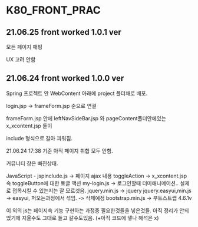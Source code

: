 # K80_FRONT_PRAC

## 21.06.25 front worked 1.0.1 ver 

모든 페이지 매핑 

UX 고려 안함

## 21.06.24 front worked 1.0.0 ver 

Spring 프로젝트 안 WebContent 아래에 project 폴더채로 배포.

login.jsp -> frameForm.jsp 순으로 연결 

frameForm.jsp 안에 leftNavSideBar.jsp 와 pageContent폴더안에있는 x_xcontent.jsp 들이 

include 형식으로 갈아 끠워짐.

21.06.24 17:38 기준 아직 페이지 취합 모두 안함.

커뮤니티 창은 빠진상태.

JavaScript - 
jspinclude.js -> 페이지 ajax 내용
toggleAction -> x_xcontent.jsp 속 toggleButton에 대한 토글 액션
my-login.js -> 로그인할때 더미애니메이션.. 실제로 접목시킬 수 있는지는 잘 모르겟음.
jquery.min.js -> jquery
jquery.easyui,min.js -> easyui, 퍼오는과정에서 섞임. -> 삭제예정
bootstrap.min.js -> 부트스트랩 4.6.1v

이 외의 js는 페이지속 기능 구현하는 과정중 필요한것들을 넣은것들. 아직 정리가 안되었기에 지울수도 그대로 들고 갈수도있음.
(+아직 코드에 댛나 해석은 x)


